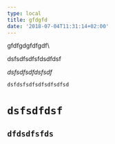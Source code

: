 ```yaml
---
type: local
title: gfdgfd
date: '2018-07-04T11:31:14+02:00'
---
```

gfdfgdgfdfgdf\

dsfsdfsdfsfdsdfdsf

_dsfsdfsdfdsfsdf_

`dsfdsfsdfsdfsdfsdfsd`

# `dsfsdfdsf`

## `dfdsdfsfds`
